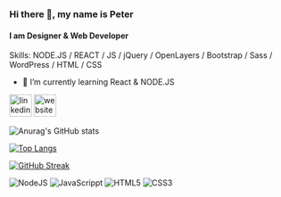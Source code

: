 ### Hi there 👋, my name is Peter
#### I am Designer & Web Developer 

Skills: NODE.JS / REACT / JS / jQuery / OpenLayers / Bootstrap / Sass / WordPress / HTML / CSS

- 🌱 I’m currently learning React & NODE.JS 


[<img src='https://cdn.jsdelivr.net/npm/simple-icons@3.0.1/icons/linkedin.svg' alt='linkedin' height='40'>](https://www.linkedin.com/in/https://www.linkedin.com/in/peter-sivak-profile//)  [<img src='https://cdn.jsdelivr.net/npm/simple-icons@3.0.1/icons/icloud.svg' alt='website' height='40'>](https://sivo91.github.io/PeterS/html/intro.html)  


![Anurag's GitHub stats](https://github-readme-stats.vercel.app/api?username=sivo91&show_icons=true&theme=radical)

[![Top Langs](https://github-readme-stats.vercel.app/api/top-langs/?username=sivo91&layout=compact)](https://github.com/anuraghazra/github-readme-stats)

[![GitHub Streak](https://github-readme-streak-stats.herokuapp.com/?user=sivo91)](https://git.io/streak-stats)

<img alt="NodeJS" src="https://img.shields.io/badge/node.js-%23485D.svg? style=for-the-badge&logo=node-dot-js&logoColor=white"/>

<img alt="JavaScrippt" src="https://img.shields.io/badge/javascript-%23323330.svg? style=for-the-badge&logo=javascript-js&logoColor=%23F7DF1E"/>

<img alt="HTML5" src="https://img.shields.io/badge/html5-%23F7DF1E.svg? style=for-the-badge&logo=html5&logoColor=%white"/>

<img alt="CSS3" src="https://img.shields.io/badge/css3-%231572B6.svg? style=for-the-badge&logo=css3&logoColor=%white"/>



